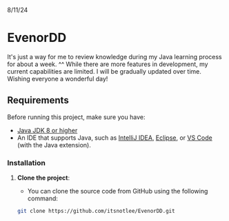 8/11/24
# EvenorDD
It's just a way for me to review knowledge during my Java learning process for about a week. ^^
While there are more features in development, my current capabilities are limited. I will be gradually updated over time. Wishing everyone a wonderful day!

## Requirements
Before running this project, make sure you have:
- [Java JDK 8 or higher](https://www.oracle.com/java/technologies/javase-jdk11-downloads.html)
- An IDE that supports Java, such as [IntelliJ IDEA](https://www.jetbrains.com/idea/), [Eclipse](https://www.eclipse.org/), or [VS Code](https://code.visualstudio.com/) (with the Java extension).

### Installation
1. **Clone the project**:
   - You can clone the source code from GitHub using the following command:
   
   ```bash
   git clone https://github.com/itsnotlee/EvenorDD.git
